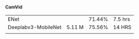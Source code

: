 #### CamVid

|                     |        |        |         |
| ------------------- | ------ | ------ | ------- |
| ENet                |        | 71.44% | 7.5 hrs |
| Deeplabv3-MobileNet | 5.11 M | 75.56% | 14 HRS  |
|                     |        |        |         |

